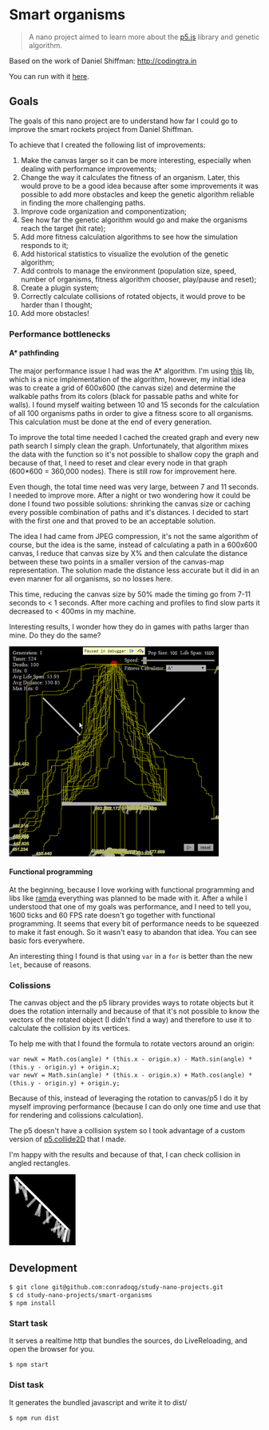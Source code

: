 # Smart organisms
> A nano project aimed to learn more about the [p5.js](http://p5js.org) library and genetic algorithm.

Based on the work of Daniel Shiffman: http://codingtra.in

You can run with it [here](https://rawgit.com/conradoqg/study-nano-projects/master/smart-organisms/index.html).

## Goals

The goals of this nano project are to understand how far I could go to improve the smart rockets project from Daniel Shiffman. 

To achieve that I created the following list of improvements:
1. Make the canvas larger so it can be more interesting, especially when dealing with performance improvements;
2. Change the way it calculates the fitness of an organism. Later, this would prove to be a good idea because after some improvements it was possible to add more obstacles and keep the genetic algorithm reliable in finding the more challenging paths.
3. Improve code organization and componentization;
4. See how far the genetic algorithm would go and make the organisms reach the target (hit rate);
5. Add more fitness calculation algorithms to see how the simulation responds to it;
6. Add historical statistics to visualize the evolution of the genetic algorithm;
7. Add controls to manage the environment (population size, speed, number of organisms, fitness algorithm chooser, play/pause and reset);
8. Create a plugin system;
9. Correctly calculate collisions of rotated objects, it would prove to be harder than I thought;
10. Add more obstacles!

### Performance bottlenecks

#### A* pathfinding
The major performance issue I had was the A* algorithm. I'm using [this](https://github.com/bgrins/javascript-astar) lib, which is a nice implementation of the algorithm, however, my initial idea was to create a grid of 600x600 (the canvas size) and determine the walkable paths from its colors (black for passable paths and white for walls).
I found myself waiting between 10 and 15 seconds for the calculation of all 100 organisms paths in order to give a fitness score to all organisms. This calculation must be done at the end of every generation.

To improve the total time needed I cached the created graph and every new path search I simply clean the graph. Unfortunately, that algorithm mixes the data with the function so it's not possible to shallow copy the graph and because of that, I need to reset and clear every node in that graph (600*600 = 360,000 nodes). There is still row for improvement here.

Even though, the total time need was very large, between 7 and 11 seconds. I needed to improve more. After a night or two wondering how it could be done I found two possible solutions: shrinking the canvas size or caching every possible combination of paths and it's distances. I decided to start with the first one and that proved to be an acceptable solution.

The idea I had came from JPEG compression, it's not the same algorithm of course, but the idea is the same, instead of calculating a path in a 600x600 canvas, I reduce that canvas size by X% and then calculate the distance between these two points in a smaller version of the canvas-map representation. The solution made the distance less accurate but it did in an even manner for all organisms, so no losses here.

This time, reducing the canvas size by 50% made the timing go from 7-11 seconds to < 1 seconds. After more caching and profiles to find slow parts it decreased to < 400ms in my machine.

Interesting results, I wonder how they do in games with paths larger than mine. Do they do the same?

![A* paths and fitness result](img/aStarPathsAndFitnessResult.png)

#### Functional programming
At the beginning, because I love working with functional programming and libs like [ramda](http://ramdajs.com/) everything was planned to be made with it.
After a while I understood that one of my goals was performance, and I need to tell you, 1600 ticks and 60 FPS rate doesn't go together with functional programming. It seems that every bit of performance needs to be squeezed to make it fast enough. So it wasn't easy to abandon that idea. You can see basic fors everywhere.

An interesting thing I found is that using `var` in a `for` is better than the new `let`, because of reasons.

### Colissions

The canvas object and the p5 library provides ways to rotate objects but it does the rotation internally and because of that it's not possible to know the vectors of the rotated object (I didn't find a way) and therefore to use it to calculate the collision by its vertices.

To help me with that I found the formula to rotate vectors around an origin:
```
var newX = Math.cos(angle) * (this.x - origin.x) - Math.sin(angle) * (this.y - origin.y) + origin.x;
var newY = Math.sin(angle) * (this.x - origin.x) + Math.cos(angle) * (this.y - origin.y) + origin.y;
```

Because of this, instead of leveraging the rotation to canvas/p5 I do it by myself improving performance (because I can do only one time and use that for rendering and colissions calculation).

The p5 doesn't have a collision system so I took advantage of a custom version of [p5.collide2D](https://github.com/bmoren/p5.collide2D) that I made.

I'm happy with the results and because of that, I can check collision in angled rectangles.

![Collisions on angled rectangles](img/collisionsOnAngledRectangles.png)

## Development

    $ git clone git@github.com:conradoqg/study-nano-projects.git
    $ cd study-nano-projects/smart-organisms
    $ npm install

### Start task
It serves a realtime http that bundles the sources, do LiveReloading, and open the browser for you.
    
    $ npm start
    
### Dist task
It generates the bundled javascript and write it to dist/

    $ npm run dist